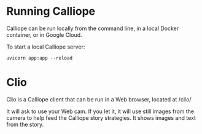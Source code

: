 
# Running Calliope

Calliope can be run locally from the command line, in a local Docker container, or in Google Cloud.

To start a local Calliope server:
```
uvicorn app:app --reload
```

# Clio
Clio is a Calliope client that can be run in a Web browser, located at <calliope-host>/clio/

It will ask to use your Web cam. If you let it, it will use still images from the camera to help feed the
Calliope story strategies. It shows images and text from the story.

